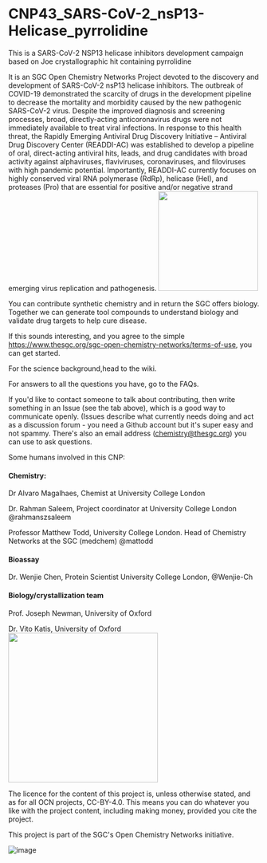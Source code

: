 # CNP43_SARS-CoV-2_nsP13-Helicase_pyrrolidine
This is a SARS-CoV-2 NSP13 helicase inhibitors development campaign based on Joe crystallographic hit containing pyrrolidine

It is an SGC Open Chemistry Networks Project devoted to the discovery and development of SARS-CoV-2 nsP13 helicase inhibitors. The outbreak of COVID-19 demonstrated the scarcity of drugs in the development pipeline to decrease the mortality and morbidity caused by the new pathogenic SARS-CoV-2 virus. Despite the improved diagnosis and screening processes, broad, directly-acting anticoronavirus drugs were not immediately available to treat viral infections. In response to this health threat, the Rapidly Emerging Antiviral Drug Discovery Initiative – Antiviral Drug Discovery Center (READDI-AC) was established to develop a pipeline of oral, direct-acting antiviral hits, leads, and drug candidates with broad activity against alphaviruses, flaviviruses, coronaviruses, and filoviruses with high pandemic potential. Importantly, READDI-AC currently focuses on highly conserved viral RNA polymerase (RdRp), helicase (Hel), and proteases (Pro) that are essential for positive and/or negative strand emerging virus replication and pathogenesis.
<a href="url"><img src="https://github.com/user-attachments/assets/9ac8634f-4487-4d8b-8893-c569d1f48e6c" align="centre" height="200" ></a>

You can contribute synthetic chemistry and in return the SGC offers biology. Together we can generate tool compounds to understand biology and validate drug targets to help cure disease. 



If this sounds interesting, and you agree to the simple https://www.thesgc.org/sgc-open-chemistry-networks/terms-of-use, you can get started.

For the science background,head to the wiki.

For answers to all the questions you have, go to the FAQs.

If you'd like to contact someone to talk about contributing, then write something in an Issue (see the tab above), which is a good way to communicate openly. (Issues describe what currently needs doing and act as a discussion forum - you need a Github account but it's super easy and not spammy. There's also an email address (chemistry@thesgc.org) you can use to ask questions. 


Some humans involved in this CNP: 

#### Chemistry:  

Dr Alvaro Magalhaes, Chemist at University College London 

Dr. Rahman Saleem, Project coordinator at University College London @rahmanszsaleem

Professor Matthew Todd, University College London. Head of Chemistry Networks at the SGC (medchem) @mattodd 

#### Bioassay

Dr. Wenjie Chen, Protein Scientist University College London, @Wenjie-Ch 

#### Biology/crystallization team

Prof. Joseph Newman, University of Oxford 

Dr. Vito Katis, University of Oxford
<a href="url"><img src="https://github.com/user-attachments/assets/3621be99-5782-4655-9c82-7d7f9016acb9" align="centre" height="300" ></a>

The licence for the content of this project is, unless otherwise stated, and as for all OCN projects, CC-BY-4.0. This means you can do whatever you like with the project content, including making money, provided you cite the project.

This project is part of the SGC's Open Chemistry Networks initiative.

![image](https://github.com/StructuralGenomicsConsortium/CNP32_SARS-CoV-2_nsP13-Helicase_thiazoles/assets/108078845/5160ded7-9417-4ce7-96d2-96d1a3e24d4f)

